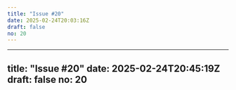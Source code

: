 ```yaml
---
title: "Issue #20"
date: 2025-02-24T20:03:16Z
draft: false
no: 20
---
```

---
title: "Issue #20"
date: 2025-02-24T20:45:19Z
draft: false
no: 20
---
